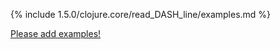 {% include 1.5.0/clojure.core/read_DASH_line/examples.md %}

[Please add examples!](https://github.com/arrdem/grimoire/edit/master/_includes/1.6.0/clojure.core/read_DASH_line/examples.md)
